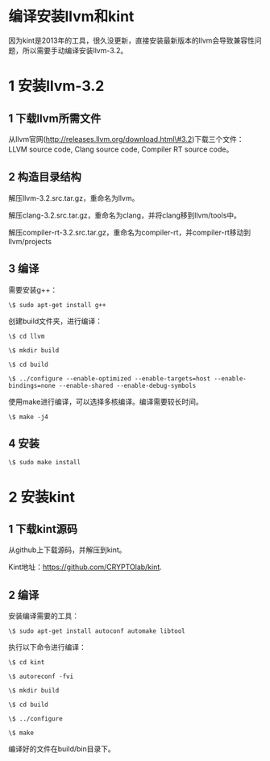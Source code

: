 编译安装llvm和kint
==================

因为kint是2013年的工具，很久没更新，直接安装最新版本的llvm会导致兼容性问题，所以需要手动编译安装llvm-3.2。

1 安装llvm-3.2
==================

1 下载llvm所需文件
------------------

从llvm官网(http://releases.llvm.org/download.html\#3.2)下载三个文件：LLVM source code, Clang source code, Compiler RT source code。

2 构造目录结构
--------------

解压llvm-3.2.src.tar.gz，重命名为llvm。

解压clang-3.2.src.tar.gz，重命名为clang，并将clang移到llvm/tools中。

解压compiler-rt-3.2.src.tar.gz，重命名为compiler-rt，并compiler-rt移动到llvm/projects

3 编译
------

需要安装g++：

    \$ sudo apt-get install g++

创建build文件夹，进行编译：

    \$ cd llvm

    \$ mkdir build

    \$ cd build

    \$ ../configure --enable-optimized --enable-targets=host --enable-bindings=none --enable-shared --enable-debug-symbols

使用make进行编译，可以选择多核编译。编译需要较长时间。

    \$ make -j4

4 安装
------

    \$ sudo make install

2 安装kint
==================

1 下载kint源码
--------------

从github上下载源码，并解压到kint。

Kint地址：<https://github.com/CRYPTOlab/kint>.

2 编译
------

安装编译需要的工具：

    \$ sudo apt-get install autoconf automake libtool

执行以下命令进行编译：

    \$ cd kint

    \$ autoreconf -fvi

    \$ mkdir build

    \$ cd build

    \$ ../configure

    \$ make

编译好的文件在build/bin目录下。
